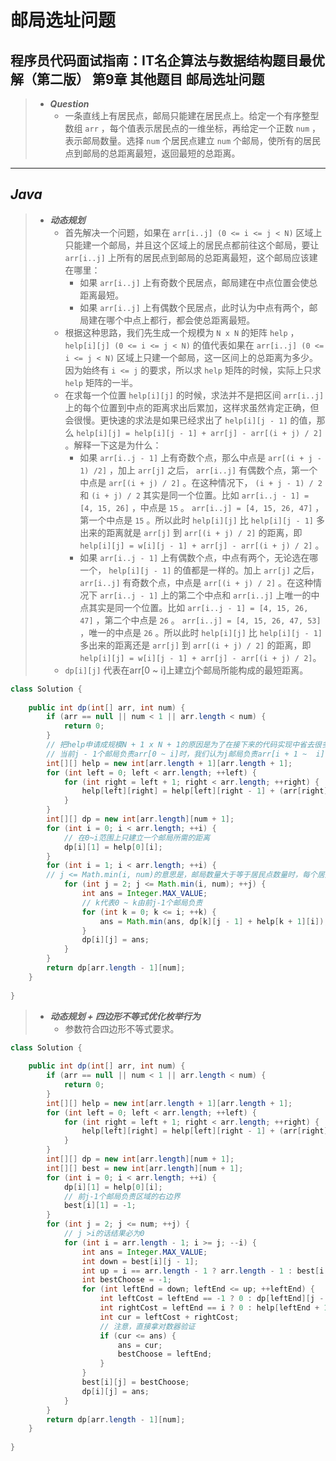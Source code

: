 # 邮局选址问题

## 程序员代码面试指南：IT名企算法与数据结构题目最优解（第二版） 第9章 其他题目 邮局选址问题

> - ***Question***
>   - 一条直线上有居民点，邮局只能建在居民点上。给定一个有序整型数组 `arr` ，每个值表示居民点的一维坐标，再给定一个正数 `num` ，表示邮局数量。选择 `num` 个居民点建立 `num` 个邮局，使所有的居民点到邮局的总距离最短，返回最短的总距离。

---

## *Java*

> - ***动态规划***
>   - 首先解决一个问题，如果在 `arr[i..j] (0 <= i <= j < N)` 区域上只能建一个邮局，并且这个区域上的居民点都前往这个邮局，要让 `arr[i..j]` 上所有的居民点到邮局的总距离最短，这个邮局应该建在哪里：
>     - 如果 `arr[i..j]` 上有奇数个民居点，邮局建在中点位置会使总距离最短。
>     - 如果 `arr[i..j]` 上有偶数个民居点，此时认为中点有两个，邮局建在哪个中点上都行，都会使总距离最短。
>   - 根据这种思路，我们先生成一个规模为 `N x N` 的矩阵 `help` ， `help[i][j] (0 <= i <= j < N)` 的值代表如果在 `arr[i..j] (0 <= i <= j < N)` 区域上只建一个邮局，这一区间上的总距离为多少。因为始终有 `i <= j` 的要求，所以求 `help` 矩阵的时候，实际上只求 `help` 矩阵的一半。
>   - 在求每一个位置 `help[i][j]` 的时候，求法并不是把区间 `arr[i..j]` 上的每个位置到中点的距离求出后累加，这样求虽然肯定正确，但会很慢。更快速的求法是如果已经求出了 `help[i][j - 1]` 的值，那么 `help[i][j] = help[i][j - 1] + arr[j] - arr[(i + j) / 2]` 。解释一下这是为什么：
>     - 如果 `arr[i..j - 1]` 上有奇数个点，那么中点是 `arr[(i + j - 1) /2]` ，加上 `arr[j]` 之后， `arr[i..j]` 有偶数个点，第一个中点是 `arr[(i + j) / 2]` 。在这种情况下， `(i + j - 1) / 2` 和 `(i + j) / 2` 其实是同一个位置。比如 `arr[i..j - 1] = [4, 15, 26]` ，中点是  `15` 。 `arr[i..j] = [4, 15, 26, 47]` ，第一个中点是 `15` 。所以此时 `help[i][j]` 比 `help[i][j - 1]` 多出来的距离就是 `arr[j]` 到 `arr[(i + j) / 2]` 的距离，即 `help[i][j] = w[i][j - 1] + arr[j] - arr[(i + j) / 2]` 。
>     - 如果 `arr[i..j - 1]` 上有偶数个点，中点有两个，无论选在哪一个， `help[i][j - 1]` 的值都是一样的。加上 `arr[j]` 之后， `arr[i..j]` 有奇数个点，中点是 `arr[(i + j) / 2]` 。在这种情况下 `arr[i..j - 1]` 上的第二个中点和 `arr[i..j]` 上唯一的中点其实是同一个位置。比如 `arr[i..j - 1] = [4, 15, 26, 47]` ，第二个中点是 `26` 。 `arr[i..j] = [4, 15, 26, 47, 53]` ，唯一的中点是 `26` 。所以此时  `help[i][j]` 比 `help[i][j - 1]` 多出来的距离还是 `arr[j]` 到 `arr[(i + j) / 2]` 的距离，即 `help[i][j] = w[i][j - 1] + arr[j] - arr[(i + j) / 2]`。
>   - `dp[i][j]` 代表在arr[0 ~ i]上建立j个邮局所能构成的最短距离。

```java
class Solution {
    
    public int dp(int[] arr, int num) {
        if (arr == null || num < 1 || arr.length < num) {
            return 0;
        }
        // 把help申请成规模N + 1 x N + 1的原因是为了在接下来的代码实现中省去很多越界的判断，实际上，help的有效区域就是help[0..N][0..N]中的一半，剩下的部分都是0
        // 当前j - 1个邮局负责arr[0 ~ i]时，我们认为j邮局负责arr[i + 1 ~  i]，但我们不管这些越界位置，认为是0
        int[][] help = new int[arr.length + 1][arr.length + 1];
        for (int left = 0; left < arr.length; ++left) {
            for (int right = left + 1; right < arr.length; ++right) {
                help[left][right] = help[left][right - 1] + (arr[right] - arr[(left + right) / 2]);
            }
        }
        int[][] dp = new int[arr.length][num + 1];
        for (int i = 0; i < arr.length; ++i) {
            // 在0~i范围上只建立一个邮局所需的距离
            dp[i][1] = help[0][i];
        }
        for (int i = 1; i < arr.length; ++i) {
        // j <= Math.min(i, num)的意思是，邮局数量大于等于居民点数量时，每个居民点上都可以建立一个邮局，总距离为0，不需要填
            for (int j = 2; j <= Math.min(i, num); ++j) {
                int ans = Integer.MAX_VALUE;
                // k代表0 ~ k由前j-1个邮局负责
                for (int k = 0; k <= i; ++k) {
                    ans = Math.min(ans, dp[k][j - 1] + help[k + 1][i]);
                }
                dp[i][j] = ans;
            }
        }
        return dp[arr.length - 1][num];
    }
    
}
```

> - ***动态规划 + 四边形不等式优化枚举行为***
>   - 参数符合四边形不等式要求。

```java
class Solution {
    
    public int dp(int[] arr, int num) {
        if (arr == null || num < 1 || arr.length < num) {
            return 0;
        }
        int[][] help = new int[arr.length + 1][arr.length + 1];
        for (int left = 0; left < arr.length; ++left) {
            for (int right = left + 1; right < arr.length; ++right) {
                help[left][right] = help[left][right - 1] + (arr[right] - arr[(left + right) / 2]);
            }
        }
        int[][] dp = new int[arr.length][num + 1];
        int[][] best = new int[arr.length][num + 1];
        for (int i = 0; i < arr.length; ++i) {
            dp[i][1] = help[0][i];
            // 前j-1个邮局负责区域的右边界
            best[i][1] = -1;
        }
        for (int j = 2; j <= num; ++j) {
            // j >i的话结果必为0
            for (int i = arr.length - 1; i >= j; --i) {
                int ans = Integer.MAX_VALUE;
                int down = best[i][j - 1];
                int up = i == arr.length - 1 ? arr.length - 1 : best[i + 1][j];
                int bestChoose = -1;
                for (int leftEnd = down; leftEnd <= up; ++leftEnd) {
                    int leftCost = leftEnd == -1 ? 0 : dp[leftEnd][j - 1];
                    int rightCost = leftEnd == i ? 0 : help[leftEnd + 1][i];
                    int cur = leftCost + rightCost;
                    // 注意，直接拿对数器验证
                    if (cur <= ans) {
                        ans = cur;
                        bestChoose = leftEnd;
                    }
                }
                best[i][j] = bestChoose;
                dp[i][j] = ans;
            }
        }
        return dp[arr.length - 1][num];
    }
    
}
```
